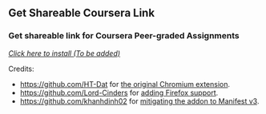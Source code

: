 ## Get Shareable Coursera Link

### Get shareable link for Coursera Peer-graded Assignments

*[Click here to install (To be added)][def0]*

Credits:
- https://github.com/HT-Dat for [the original Chromium extension][def1].
- https://github.com/Lord-Cinders for [adding Firefox support][def2].
- https://github.com/khanhdinh02  for [mitigating the addon to Manifest v3][def3].

[def0]: null
[def1]: https://github.com/CuongNguyen9999/chrome-extension-coursera-getter
[def2]: https://github.com/CuongNguyen9999/chrome-extension-coursera-getter/pull/1
[def3]: https://github.com/CuongNguyen9999/chrome-extension-coursera-getter/pull/2
